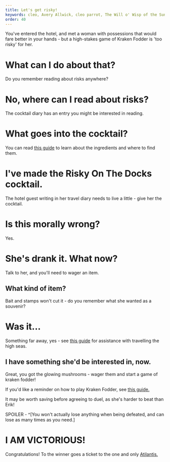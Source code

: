 ```yaml
---
title: Let's get risky!
keywords: cleo, Avery Allwick, cleo parrot, The Will o' Wisp of the Sunken Gallery
order: 40
---
```


You've entered the hotel, and met a woman with possessions that would fare better in your hands - but a high-stakes game of Kraken Fodder is 'too risky' for her.

# What can I do about that?
Do you remember reading about risks anywhere?

# No, where can I read about risks?
The cocktail diary has an entry you might be interested in reading.

# What goes into the cocktail?
You can read [this guide](palms.md) to learn about the ingredients and where to find them.

# I've made the Risky On The Docks cocktail.
The hotel guest writing in her travel diary needs to live a little - give her the cocktail.

# Is this morally wrong?
Yes.

# She's drank it. What now?
Talk to her, and you'll need to wager an item.

## What kind of item?
Bait and stamps won't cut it - do you remember what she wanted as a souvenir?

# Was it...
Something far away, yes - see [this guide](HighSeas/index.md) for assistance with travelling the high seas.

## I have something she'd be interested in, now.
Great, you got the glowing mushrooms - wager them and start a game of kraken fodder!

If you'd like a reminder on how to play Kraken Fodder, see [this guide.](/Chapter-1/krakenfodder.md)

It may be worth saving before agreeing to duel, as she's harder to beat than Erik!

SPOILER - ^[You won't actually lose anything when being defeated, and can lose as many times as you need.]

# I AM VICTORIOUS!
Congratulations! To the winner goes a ticket to the one and only [Atilantis.](HighSeas/atilantis.md)